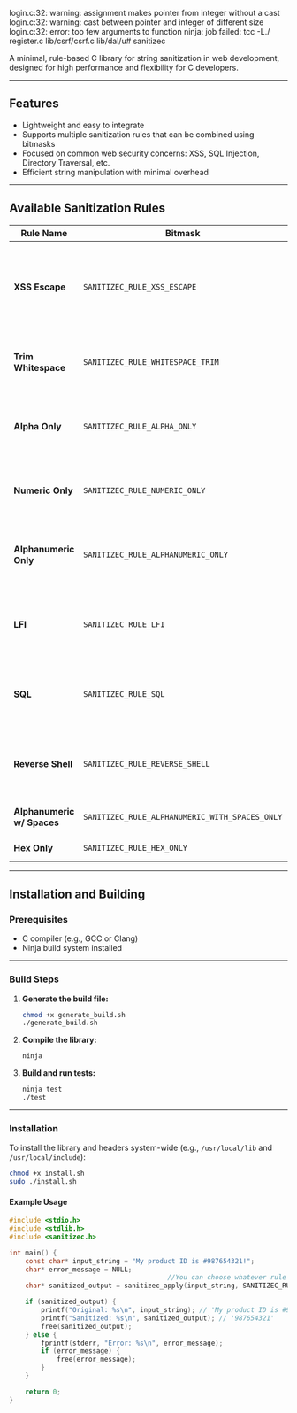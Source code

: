 login.c:32: warning: assignment makes pointer from integer without a cast
login.c:32: warning: cast between pointer and integer of different size
login.c:32: error: too few arguments to function
ninja: job failed: tcc -L./ register.c lib/csrf/csrf.c lib/dal/u# sanitizec

A minimal, rule-based C library for string sanitization in web development, designed for high performance and flexibility for C developers.

---

## Features

- Lightweight and easy to integrate
- Supports multiple sanitization rules that can be combined using bitmasks
- Focused on common web security concerns: XSS, SQL Injection, Directory Traversal, etc.
- Efficient string manipulation with minimal overhead

---

## Available Sanitization Rules

| Rule Name           | Bitmask                      | Description                                                                                  | Example                                   |
|---------------------|------------------------------|----------------------------------------------------------------------------------------------|-------------------------------------------|
| **XSS Escape**      | `SANITIZEC_RULE_XSS_ESCAPE`  | Escapes HTML characters (`<`, `>`, `&`, `"`, `'`) to prevent Cross-Site Scripting (XSS).     | `"<script>alert('xss');</script>"` → `"&lt;script&gt;alert(&#39;xss&#39;);&lt;/script&gt;"` |
| **Trim Whitespace**  | `SANITIZEC_RULE_WHITESPACE_TRIM` | Removes leading and trailing whitespace from a string.                                       | `"  Hello World  "` → `"Hello World"`    |
| **Alpha Only**       | `SANITIZEC_RULE_ALPHA_ONLY`  | Filters out all characters that are not alphabetic letters (A-Z, a-z).                        | `"User-123_Name"` → `"UserName"`          |
| **Numeric Only**     | `SANITIZEC_RULE_NUMERIC_ONLY`| Filters out all characters that are not numeric digits (0-9).                                | `"Price: $12.50"` → `"1250"`              |
| **Alphanumeric Only**| `SANITIZEC_RULE_ALPHANUMERIC_ONLY` | Filters out all characters that are not alphanumeric (A-Z, a-z, 0-9).                        | `"User-Name: JohnDoe_123!"` → `"UserNameJohnDoe123"` |
| **LFI**              | `SANITIZEC_RULE_LFI`         | Removes `../` and `..` to prevent directory traversal in file paths.                         | `"../../etc/passwd"` → `"/etc/passwd"`   |
| **SQL**              | `SANITIZEC_RULE_SQL`         | Removes common SQL keywords to mitigate SQL injection attacks.                               | `"1 OR 1=1; --"` → `"1 OR ; --"`          |
| **Reverse Shell**    | `SANITIZEC_RULE_REVERSE_SHELL`| Removes keywords associated with reverse shell commands.                                    | `"; nc 127.0.0.1 4444 -e /bin/sh"` → `";  4444 -e bin"` |
| **Alphanumeric w/ Spaces** | `SANITIZEC_RULE_ALPHANUMERIC_WITH_SPACES_ONLY` | Alphanumeric but with spaces. | `"; Hello World$123!"` → `" Hello World123"` |
| **Hex Only** | `SANITIZEC_RULE_HEX_ONLY` | hex letters only | `"DE-AD-BE-EF! xyz@123"` → `"DEADBEEF123"` |


---

## Installation and Building

### Prerequisites

- C compiler (e.g., GCC or Clang)
- Ninja build system installed

---

### Build Steps

1. **Generate the build file:**

    ```sh
    chmod +x generate_build.sh
    ./generate_build.sh
    ```

2. **Compile the library:**

    ```sh
    ninja
    ```

3. **Build and run tests:**

    ```sh
    ninja test
    ./test
    ```

---

### Installation

To install the library and headers system-wide (e.g., `/usr/local/lib` and `/usr/local/include`):

```sh
chmod +x install.sh
sudo ./install.sh

```


#### Example Usage

``` c
#include <stdio.h>
#include <stdlib.h>
#include <sanitizec.h>

int main() {
    const char* input_string = "My product ID is #987654321!";
    char* error_message = NULL;
                                        //You can choose whatever rule you want here:
    char* sanitized_output = sanitizec_apply(input_string, SANITIZEC_RULE_NUMERIC_ONLY, &error_message);

    if (sanitized_output) {
        printf("Original: %s\n", input_string); // 'My product ID is #987654321!'
        printf("Sanitized: %s\n", sanitized_output); // '987654321'
        free(sanitized_output); 
    } else {
        fprintf(stderr, "Error: %s\n", error_message);
        if (error_message) {
            free(error_message);
        }
    }

    return 0;
}

```

